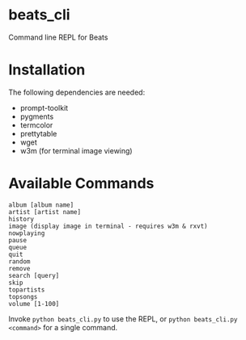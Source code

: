 # beats_cli
Command line REPL for Beats

# Installation
The following dependencies are needed:
* prompt-toolkit
* pygments
* termcolor
* prettytable
* wget
* w3m (for terminal image viewing)

# Available Commands
```
album [album name]
artist [artist name]
history
image (display image in terminal - requires w3m & rxvt)
nowplaying
pause
queue
quit
random
remove
search [query]
skip
topartists
topsongs
volume [1-100]
```

Invoke `python beats_cli.py` to use the REPL, or `python beats_cli.py <command>` for a single command.
